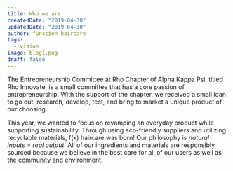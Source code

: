 ```yaml
---
title: Who we are
createdDate: "2019-04-30"
updatedDate: "2019-04-30"
author: function haircare
tags:
  - vision
image: blog1.png
draft: false
---
```


The Entrepreneurship Committee at Rho Chapter of Alpha Kappa Psi, titled Rho Innovate, is a small committee that has a core passion of entrepreneurship. With the support of the chapter, we received a small loan to go out, research, develop, test, and bring to market a unique product of our choosing. 

This year, we wanted to focus on revamping an everyday product while supporting sustainability. Through using eco-friendly suppliers and utilizing recyclable materials, f(x) haircare was born! Our philosophy is _natural inputs = real output_. All of our ingredients and materials are responsibly sourced because we believe in the best care for all of our users as well as the community and environment. 
